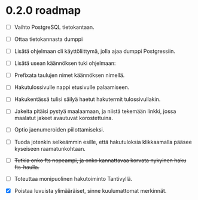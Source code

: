 
# 0.2.0 roadmap

- [ ] Vaihto PostgreSQL tietokantaan.
- [ ] Ottaa tietokannasta dumppi
- [ ] Lisätä ohjelmaan cli käyttöliittymä, jolla ajaa dumppi Postgressiin.
- [ ] Lisätä usean käännöksen tuki ohjelmaan:
- [ ] Prefixata taulujen nimet käännöksen nimellä.
- [ ] Hakutulossivulle nappi etusivulle palaamiseen.
- [ ] Hakukentässä tulisi säilyä haetut hakutermit tulossivullakin.
- [ ] Jakeita pitäisi pystyä maalaamaan, ja niistä tekemään linkki, jossa maalatut jakeet
      avautuvat korostettuina.
- [ ] Optio jaenumeroiden piilottamiseksi.
- [ ] Tuoda jotenkin selkeämmin esille, että hakutuloksia klikkaamalla pääsee kyseiseen
      raamatunkohtaan.
- [ ] ~~Tutkia onko fts nopeampi, ja onko kannattavaa korvata nykyinen haku fts-haulla.~~
- [ ] Toteuttaa monipuolinen hakutoiminto Tantivyllä.
- [x] Poistaa luvuista ylimääräiset, sinne kuulumattomat merkinnät.



